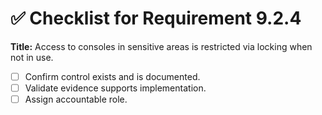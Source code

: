 # ✅ Checklist for Requirement 9.2.4

**Title:** Access to consoles in sensitive areas is restricted via locking when not in use.

- [ ] Confirm control exists and is documented.
- [ ] Validate evidence supports implementation.
- [ ] Assign accountable role.

